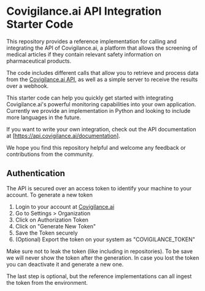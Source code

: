 # Covigilance.ai API Integration Starter Code

This repository provides a reference implementation for calling and integrating the API of Covigilance.ai, a platform that allows the screening of medical articles if they contain relevant safety information on pharmaceutical products.

The code includes different calls that allow you to retrieve and process data from the [Covigilance.ai API](https://covigilance.ai), as well as a simple server to receive the results over a webhook.

This starter code can help you quickly get started with integrating Covigilance.ai's powerful monitoring capabilities into your own application. Currently we provide an implementation in Python and looking to include more languages in the future.


If you want to write your own integration, check out the API documentation at [https://api.covigilance.ai/documentation].

We hope you find this repository helpful and welcome any feedback or contributions from the community.

## Authentication

The API is secured over an access token to identify your machine to your account. To generate a new token

1. Login to your account at [Covigilance.ai](app.covigilance.ai)
2. Go to Settings > Organization
3. Click on Authorization Token
4. Click on "Generate New Token"
5. Save the Token securely
6. (Optional) Export the token on your system as "COVIGILANCE_TOKEN"

Make sure not to leak the token (like including in repositories). To be save we will never show the token after the generation. In case you lost the token you can deactivate it and generate a new one.

The last step is optional, but the reference implementations can all ingest the token from the environment.
